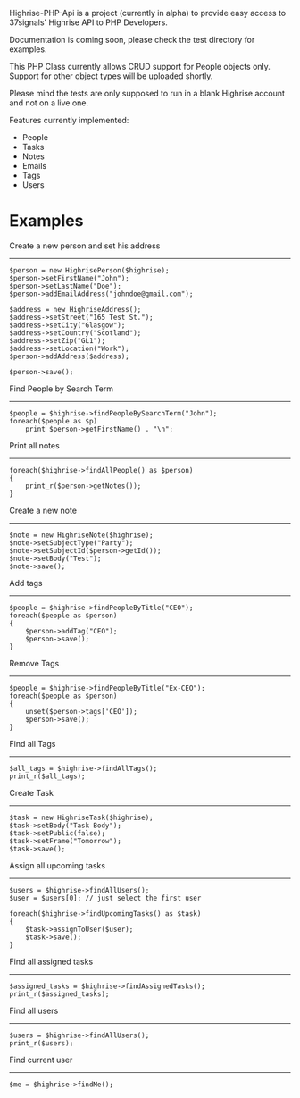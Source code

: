 Highrise-PHP-Api is a project (currently in alpha) to provide easy access to 37signals' Highrise API to PHP Developers.

Documentation is coming soon, please check the test directory for examples.

This PHP Class currently allows CRUD support for People objects only. Support for other object types will be uploaded shortly.

Please mind the tests are only supposed to run in a blank Highrise account and not on a live one.

Features currently implemented:

* People
* Tasks
* Notes
* Emails
* Tags
* Users


Examples
========

Create a new person and set his address
------ - --- ------ --- --- --- -------

	$person = new HighrisePerson($highrise);
	$person->setFirstName("John");
	$person->setLastName("Doe");
	$person->addEmailAddress("johndoe@gmail.com");
	
	$address = new HighriseAddress();
	$address->setStreet("165 Test St.");
	$address->setCity("Glasgow");
	$address->setCountry("Scotland");
	$address->setZip("GL1");
	$address->setLocation("Work");
	$person->addAddress($address);
	
	$person->save();

Find People by Search Term
---- ------ -- ------ ----

	$people = $highrise->findPeopleBySearchTerm("John");
	foreach($people as $p)
		print $person->getFirstName() . "\n";

Print all notes
----- --- -----

	foreach($highrise->findAllPeople() as $person)
	{
		print_r($person->getNotes());
	}
	
Create a new note
------ - --- ----

	$note = new HighriseNote($highrise);
	$note->setSubjectType("Party");
	$note->setSubjectId($person->getId());
	$note->setBody("Test");
	$note->save();
	
	
Add tags
--- ----

	$people = $highrise->findPeopleByTitle("CEO");
	foreach($people as $person)
	{
		$person->addTag("CEO");
		$person->save();
	}

Remove Tags
------ ----

	$people = $highrise->findPeopleByTitle("Ex-CEO");
	foreach($people as $person)
	{
		unset($person->tags['CEO']);
		$person->save();
	}

Find all Tags
---- --- ----

	$all_tags = $highrise->findAllTags();
	print_r($all_tags);

Create Task
------ ----

	$task = new HighriseTask($highrise);
	$task->setBody("Task Body");
	$task->setPublic(false);
	$task->setFrame("Tomorrow");
	$task->save();
	
Assign all upcoming tasks
------ --- -------- -----

	$users = $highrise->findAllUsers();
	$user = $users[0]; // just select the first user
	
	foreach($highrise->findUpcomingTasks() as $task)
	{
		$task->assignToUser($user);
		$task->save();
	}

Find all assigned tasks
---- --- -------- -----

	$assigned_tasks = $highrise->findAssignedTasks();
	print_r($assigned_tasks);

Find all users
---- --- -----

	$users = $highrise->findAllUsers();
	print_r($users);
	
Find current user
---- ------- ----

	$me = $highrise->findMe();



